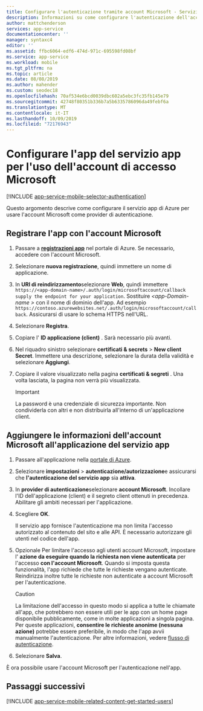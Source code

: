 ```yaml
---
title: Configurare l'autenticazione tramite account Microsoft - Servizio app di Azure
description: Informazioni su come configurare l'autenticazione dell'account Microsoft per l'app del servizio app.
author: mattchenderson
services: app-service
documentationcenter: ''
manager: syntaxc4
editor: ''
ms.assetid: ffbc6064-edf6-474d-971c-695598fd08bf
ms.service: app-service
ms.workload: mobile
ms.tgt_pltfrm: na
ms.topic: article
ms.date: 08/08/2019
ms.author: mahender
ms.custom: seodec18
ms.openlocfilehash: 70af534e6bcd0039dbc602a5ebc3fc35fb145e79
ms.sourcegitcommit: 42748f80351b336b7a5b6335786096da49febf6a
ms.translationtype: MT
ms.contentlocale: it-IT
ms.lasthandoff: 10/09/2019
ms.locfileid: "72176943"
---
```

# <a name="configure-your-app-service-app-to-use-microsoft-account-login"></a>Configurare l'app del servizio app per l'uso dell'account di accesso Microsoft

[!INCLUDE [app-service-mobile-selector-authentication](../../includes/app-service-mobile-selector-authentication.md)]

Questo argomento descrive come configurare il servizio app di Azure per usare l'account Microsoft come provider di autenticazione. 

## <a name="register-microsoft-account"></a>Registrare l'app con l'account Microsoft

1. Passare a [**registrazioni app**](https://portal.azure.com/#blade/Microsoft_AAD_RegisteredApps/ApplicationsListBlade) nel portale di Azure. Se necessario, accedere con l'account Microsoft.
1. Selezionare **nuova registrazione**, quindi immettere un nome di applicazione.
1. In **URI di reindirizzamento**selezionare **Web**, quindi immettere `https://<app-domain-name>/.auth/login/microsoftaccount/callback supply the endpoint for your application`. Sostituire *\<app-Domain-name >* con il nome di dominio dell'app.  Ad esempio `https://contoso.azurewebsites.net/.auth/login/microsoftaccount/callback`. Assicurarsi di usare lo schema HTTPS nell'URL.

1. Selezionare **Registra**.
1. Copiare l' **ID applicazione (client)** . Sarà necessario più avanti.
1. Nel riquadro sinistro selezionare **certificati & secrets** > **New client Secret**. Immettere una descrizione, selezionare la durata della validità e selezionare **Aggiungi**.
1. Copiare il valore visualizzato nella pagina **certificati & segreti** . Una volta lasciata, la pagina non verrà più visualizzata.

    > [!IMPORTANT]
    > La password è una credenziale di sicurezza importante. Non condividerla con altri e non distribuirla all'interno di un'applicazione client.

## <a name="secrets"></a>Aggiungere le informazioni dell'account Microsoft all'applicazione del servizio app

1. Passare all'applicazione nella [portale di Azure].
1. Selezionare **impostazioni** > **autenticazione/autorizzazione**e assicurarsi che **l'autenticazione del servizio app** sia **attiva**.
1. In **provider di autenticazione**selezionare **account Microsoft**. Incollare l'ID dell'applicazione (client) e il segreto client ottenuti in precedenza. Abilitare gli ambiti necessari per l'applicazione.
1. Scegliere **OK**.

   Il servizio app fornisce l'autenticazione ma non limita l'accesso autorizzato al contenuto del sito e alle API. È necessario autorizzare gli utenti nel codice dell'app.

1. Opzionale Per limitare l'accesso agli utenti account Microsoft, impostare l' **azione da eseguire quando la richiesta non viene autenticata** per l'accesso **con l'account Microsoft**. Quando si imposta questa funzionalità, l'app richiede che tutte le richieste vengano autenticate. Reindirizza inoltre tutte le richieste non autenticate a account Microsoft per l'autenticazione.

   > [!CAUTION]
   > La limitazione dell'accesso in questo modo si applica a tutte le chiamate all'app, che potrebbero non essere utili per le app con un home page disponibile pubblicamente, come in molte applicazioni a singola pagina. Per queste applicazioni, **consentire le richieste anonime (nessuna azione)** potrebbe essere preferibile, in modo che l'app avvii manualmente l'autenticazione. Per altre informazioni, vedere [flusso di autenticazione](overview-authentication-authorization.md#authentication-flow).

1. Selezionare **Salva**.

È ora possibile usare l'account Microsoft per l'autenticazione nell'app.

## <a name="related-content"> </a>Passaggi successivi

[!INCLUDE [app-service-mobile-related-content-get-started-users](../../includes/app-service-mobile-related-content-get-started-users.md)]

<!-- URLs. -->

[My Applications]: https://go.microsoft.com/fwlink/p/?LinkId=262039
[Portale di Azure]: https://portal.azure.com/
